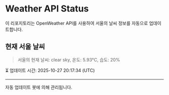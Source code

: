 
# Weather API Status

이 리포지토리는 OpenWeather API를 사용하여 서울의 날씨 정보를 자동으로 업데이트합니다.

## 현재 서울 날씨
> 서울의 현재 날씨: clear sky, 온도: 5.93°C, 습도: 20%

⏳ 업데이트 시간: 2025-10-27 20:17:34 (UTC)

---
자동 업데이트 봇에 의해 관리됩니다.

